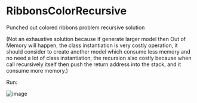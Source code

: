 # RibbonsColorRecursive
Punched out colored ribbons problem recursive solution

(Not an exhaustive solution because if generate larger model then Out of Memory will happen, the class instantiation is very costly operation, it should consider to create another model which consume less memory and no need a lot of class instantiation, the recursion also costly because when call recursively itself then push the return address into the stack, and it consume more memory.)

Run:

![image](https://user-images.githubusercontent.com/26471568/209001670-264a19db-9519-4b77-a36d-2c053fe8767a.png)


